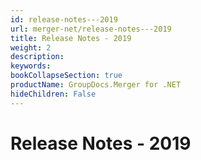 ```yaml
---
id: release-notes---2019
url: merger-net/release-notes---2019
title: Release Notes - 2019
weight: 2
description: 
keywords: 
bookCollapseSection: true
productName: GroupDocs.Merger for .NET
hideChildren: False
---
```


# Release Notes - 2019


